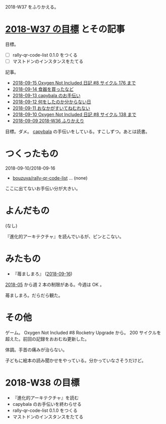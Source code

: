 2018-W37 をふりかえる。

# [2018-W37 の目標][2018-09-09] とその記事

目標。

- [ ] rally-qr-code-list 0.1.0 をつくる
- [ ] マストドンのインスタンスをたてる

記事。

- [2018-09-15 Oxygen Not Included 日記 #8 サイクル 176 まで][2018-09-15]
- [2018-09-14 食器を買ったなど][2018-09-14]
- [2018-09-13 capybala のお手伝い][2018-09-13]
- [2018-09-12 何をしたのか分からない日][2018-09-12]
- [2018-09-11 おなかがすいてねむれない][2018-09-11]
- [2018-09-10 Oxygen Not Included 日記 #8 サイクル 138 まで][2018-09-10]
- [2018-09-09 2018-W36 ふりかえり][2018-09-09]

目標。ダメ。 [capybala](https://capybala.com/) の手伝いをしている。すこしずつ。あとは読書。

# つくったもの

2018-09-10/2018-09-16

- [bouzuya/rally-qr-code-list][] ... (none)

ここに出てないお手伝い分が大きい。

# よんだもの

(なし)

『進化的アーキテクチャ』を読んでいるが、ピンとこない。

# みたもの

- 『苺ましまろ』 ([2018-09-16][])

[2018-05][2018-04-30] から週 2 本の制限がある。今週は OK 。

苺ましまろ。だらだら観た。

# その他

ゲーム。 Oxygen Not Included #8 Rocketry Upgrade から。 200 サイクルを超えた。前回の記録をおおむね更新した。

体調。手首の痛みが治らない。

子どもに絵本の読み聞かせをやっている。分かっていなさそうだけど。

# 2018-W38 の目標

- 『進化的アーキテクチャ』を読む
- capybala のお手伝いを終わらせる
- rally-qr-code-list 0.1.0 をつくる
- マストドンのインスタンスをたてる

[2018-04-30]: https://blog.bouzuya.net/2018/04/30/
[2018-09-09]: https://blog.bouzuya.net/2018/09/09/
[2018-09-10]: https://blog.bouzuya.net/2018/09/10/
[2018-09-11]: https://blog.bouzuya.net/2018/09/11/
[2018-09-12]: https://blog.bouzuya.net/2018/09/12/
[2018-09-13]: https://blog.bouzuya.net/2018/09/13/
[2018-09-14]: https://blog.bouzuya.net/2018/09/14/
[2018-09-15]: https://blog.bouzuya.net/2018/09/15/
[2018-09-16]: https://blog.bouzuya.net/2018/09/16/
[bouzuya/rally-qr-code-list]: https://github.com/bouzuya/rally-qr-code-list
